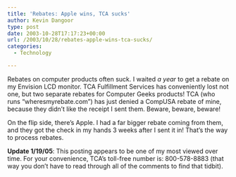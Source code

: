 ```yaml
---
title: 'Rebates: Apple wins, TCA sucks'
author: Kevin Dangoor
type: post
date: 2003-10-28T17:17:23+00:00
url: /2003/10/28/rebates-apple-wins-tca-sucks/
categories:
  - Technology

---
```

Rebates on computer products often suck. I waited _a year_ to get a rebate on my Envision LCD monitor. TCA Fulfillment Services has conveniently lost not one, but two separate rebates for Computer Geeks products! TCA (who runs &#8220;wheresmyrebate.com&#8221;) has just denied a CompUSA rebate of mine, because they didn&#8217;t like the receipt I sent them. Beware, beware, beware!

On the flip side, there&#8217;s Apple. I had a far bigger rebate coming from them, and they got the check in my hands 3 weeks after I sent it in! That&#8217;s the way to process rebates.
  
**Update 1/19/05**: This posting appears to be one of my most viewed over time. For your convenience, TCA&#8217;s toll-free number is: 800-578-8883 (that way you don&#8217;t have to read through all of the comments to find that tidbit).